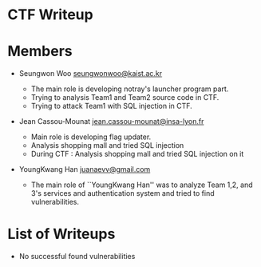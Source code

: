 CTF Writeup
===========

# Members
- Seungwon Woo <seungwonwoo@kaist.ac.kr>
    * The main role is developing notray's launcher program part.
    * Trying to analysis Team1 and Team2 source code in CTF.
    * Trying to attack Team1 with SQL injection in CTF.

- Jean Cassou-Mounat <jean.cassou-mounat@insa-lyon.fr>
    * Main role is developing flag updater.
	* Analysis shopping mall and tried SQL injection
	* During CTF  : Analysis shopping mall and tried SQL injection on it

- YoungKwang Han <juanaevv@gmail.com>
    * The main role of ``YoungKwang Han'' was to analyze Team 1,2, and 3's services and authentication system and tried to find vulnerabilities.

# List of Writeups

- No successful found vulnerabilities
